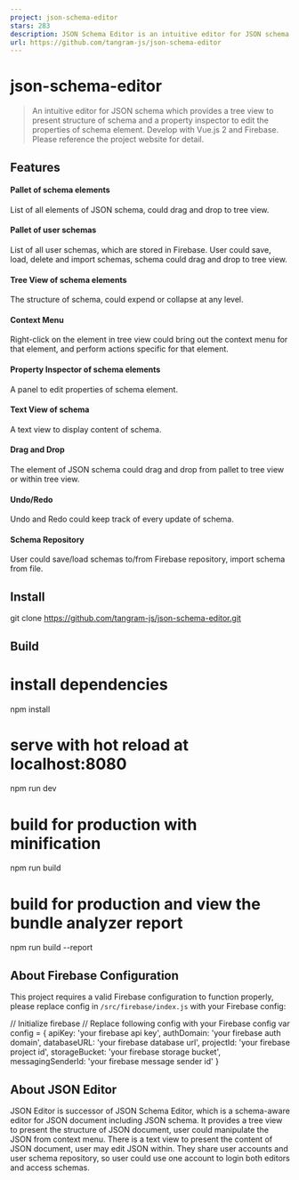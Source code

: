 ```yaml
---
project: json-schema-editor
stars: 283
description: JSON Schema Editor is an intuitive editor for JSON schema. It provides a tree view to present the structure of schema, and a property inspector to edit the properties of schema element. Develop with Vue.js 2 and Firebase.
url: https://github.com/tangram-js/json-schema-editor
---
```


json-schema-editor
==================

> An intuitive editor for JSON schema which provides a tree view to present structure of schema and a property inspector to edit the properties of schema element. Develop with Vue.js 2 and Firebase. Please reference the project website for detail.

Features
--------

#### Pallet of schema elements

List of all elements of JSON schema, could drag and drop to tree view.

#### Pallet of user schemas

List of all user schemas, which are stored in Firebase. User could save, load, delete and import schemas, schema could drag and drop to tree view.

#### Tree View of schema elements

The structure of schema, could expend or collapse at any level.

#### Context Menu

Right-click on the element in tree view could bring out the context menu for that element, and perform actions specific for that element.

#### Property Inspector of schema elements

A panel to edit properties of schema element.

#### Text View of schema

A text view to display content of schema.

#### Drag and Drop

The element of JSON schema could drag and drop from pallet to tree view or within tree view.

#### Undo/Redo

Undo and Redo could keep track of every update of schema.

#### Schema Repository

User could save/load schemas to/from Firebase repository, import schema from file.

Install
-------

git clone https://github.com/tangram-js/json-schema-editor.git

Build
-----

# install dependencies
npm install

# serve with hot reload at localhost:8080
npm run dev

# build for production with minification
npm run build

# build for production and view the bundle analyzer report
npm run build --report

About Firebase Configuration
----------------------------

This project requires a valid Firebase configuration to function properly, please replace config in `/src/firebase/index.js` with your Firebase config:

// Initialize firebase
// Replace following config with your Firebase config
var config \= {
  apiKey: 'your firebase api key',
  authDomain: 'your firebase auth domain',
  databaseURL: 'your firebase database url',
  projectId: 'your firebase project id',
  storageBucket: 'your firebase storage bucket',
  messagingSenderId: 'your firebase message sender id'
}

About JSON Editor
-----------------

JSON Editor is successor of JSON Schema Editor, which is a schema-aware editor for JSON document including JSON schema. It provides a tree view to present the structure of JSON document, user could manipulate the JSON from context menu. There is a text view to present the content of JSON document, user may edit JSON within. They share user accounts and user schema repository, so user could use one account to login both editors and access schemas.
